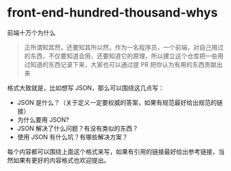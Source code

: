 # front-end-hundred-thousand-whys
前端十万个为什么

> 正所谓知其然，还要知其所以然，作为一名程序员，一个前端，对自己用过的东西，不仅要知道会用，还要知道它的原理，所以建立这个仓库把一些用过知道的东西记录下来，大家也可以通过提 PR 把你认为有用的东西贡献出来

格式大致就是，比如想写 JSON，那么可以围绕这几点写：
- JSON 是什么？（关于定义一定要权威的答案，如果有规范最好给出规范的链接）
- 为什么要用 JSON?
- JSON 解决了什么问题？有没有类似的东西？
- 使用 JSON 有什么坑？有哪些解决方案？

每个内容都可以围绕上面这个格式来写，如果有引用的链接最好给出参考链接，当然如果有更好的内容格式也欢迎提出。
